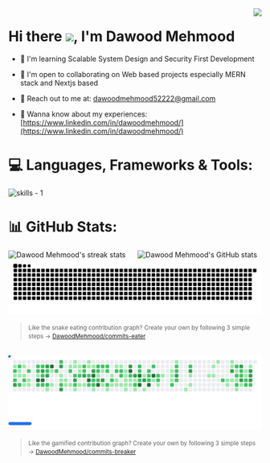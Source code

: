 <img align="right" src="https://komarev.com/ghpvc/?username=DawoodMehmood">

<h1>Hi there <img src="https://user-images.githubusercontent.com/18350557/176309783-0785949b-9127-417c-8b55-ab5a4333674e.gif">, I'm Dawood Mehmood </h1>

-  🧠  I'm learning Scalable System Design and Security First Development 
  
- 🤝  I'm open to collaborating on Web based projects especially MERN stack and Nextjs based

- 📩 Reach out to me at: [dawoodmehmood52222@gmail.com](dawoodmehmood52222@gmail.com)

- 📄 Wanna know about my experiences: [https://www.linkedin.com/in/dawoodmehmood/](https://www.linkedin.com/in/dawoodmehmood/)


# 💻 Languages, Frameworks & Tools:

<picture>
    <source media="(prefers-color-scheme: dark)" srcset="https://skillicons.dev/icons?i=html%2Ccss%2Cjavascript%2Cts%2Cpython%2Csolidity%2Creact%2Cnextjs%2Ctailwind%2Cbootstrap%2Cjquery%2Csass%2Cnodejs%2Cexpress%2Cnestjs%2Cflask%2Cfastapi%2Cmongodb%2Cmysql%2Cpostgres%2Cprisma%2Csequelize%2Cdocker%2Cfirebase%2Cgraphql%2Cpostman%2Cnpm%2Cyarn%2Cgit%2Caws&perline=15&theme=dark" />
    <source media="(prefers-color-scheme: light), (prefers-color-scheme: no-preference)" srcset="https://skillicons.dev/icons?i=html%2Ccss%2Cjavascript%2Cts%2Cpython%2Csolidity%2Creact%2Cnextjs%2Ctailwind%2Cbootstrap%2Cjquery%2Csass%2Cnodejs%2Cexpress%2Cnestjs%2Cflask%2Cfastapi%2Cmongodb%2Cmysql%2Cpostgres%2Cprisma%2Csequelize%2Cdocker%2Cfirebase%2Cgraphql%2Cpostman%2Cnpm%2Cyarn%2Cgit%2Caws&perline=15&theme=light" />
    <img src="https://skillicons.dev/icons?html%2Ccss%2Cjavascript%2Cts%2Cpython%2Csolidity%2Creact%2Cnextjs%2Ctailwind%2Cbootstrap%2Cjquery%2Csass%2Cnodejs%2Cexpress%2Cnestjs%2Cflask%2Cfastapi%2Cmongodb%2Cmysql%2Cpostgres%2Cprisma%2Csequelize%2Cdocker%2Cfirebase%2Cgraphql%2Cpostman%2Cnpm%2Cyarn%2Cgit%2Caws&perline=15&theme=light" alt="skills - 1" />
</picture>




# 📊 GitHub Stats:

<div style="display: flex; justify-content: space-between;">
  <img src="https://github-readme-streak-stats-salesp07.vercel.app/?user=DawoodMehmood&count_private=true&show_icons=true&theme=default&rank_icon=github&border_radius=10&border=61dafb" alt="Dawood Mehmood's streak stats" width="49%"/>
  <img src="https://github-readme-stats-salesp07.vercel.app/api?username=DawoodMehmood&count_private=true&show_icons=true&theme=default&rank_icon=github&border_radius=10&border_color=61dafb" alt="Dawood Mehmood's GitHub stats" width="49%"/>
</div>


<picture>
  <source media="(prefers-color-scheme: dark)" srcset="https://raw.githubusercontent.com/DawoodMehmood/DawoodMehmood/output/github-contribution-grid-snake-dark.svg" />
  <source media="(prefers-color-scheme: light), (prefers-color-scheme: no-preference)" srcset="https://raw.githubusercontent.com/DawoodMehmood/DawoodMehmood/output/github-contribution-grid-snake.svg" />
  <img src="https://raw.githubusercontent.com/DawoodMehmood/DawoodMehmood/output/github-contribution-grid-snake.svg" alt="GitHub Contribution Snake" />
</picture>

> <small>Like the snake eating contribution graph? Create your own by following 3 simple steps → 
<a href="https://github.com/DawoodMehmood/commits-eater">DawoodMehmood/commits-eater</a></small>


<br/>


<picture>
  <source
    media="(prefers-color-scheme: dark)"
    srcset="images/breakout-dark.svg"
  />
  <source
    media="(prefers-color-scheme: light)"
    srcset="images/breakout-light.svg"
  />
  <img alt="Breakout Game" src="images/breakout-light.svg" />
</picture>


> <small>Like the gamified contribution graph? Create your own by following 3 simple steps → 
<a href="https://github.com/DawoodMehmood/commits-breaker">DawoodMehmood/commits-breaker</a></small>


